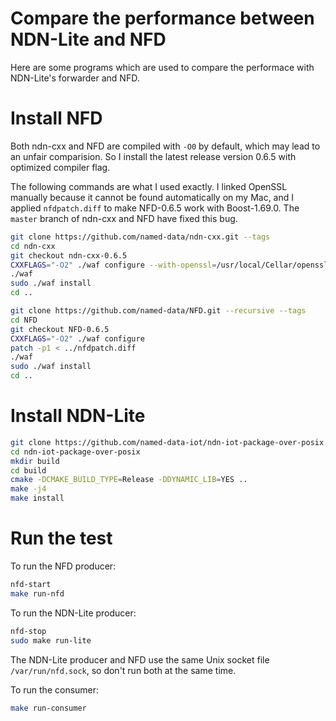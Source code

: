 Compare the performance between NDN-Lite and NFD
================================================

Here are some programs which are used to compare the performace with NDN-Lite's forwarder and NFD.

Install NFD
===========
Both ndn-cxx and NFD are compiled with `-O0` by default, which may lead to an unfair comparision.
So I install the latest release version 0.6.5 with optimized compiler flag.

The following commands are what I used exactly. 
I linked OpenSSL manually because it cannot be found automatically on my Mac,
and I applied `nfdpatch.diff` to make NFD-0.6.5 work with Boost-1.69.0.
The `master` branch of ndn-cxx and NFD have fixed this bug.
```bash
git clone https://github.com/named-data/ndn-cxx.git --tags
cd ndn-cxx
git checkout ndn-cxx-0.6.5
CXXFLAGS="-O2" ./waf configure --with-openssl=/usr/local/Cellar/openssl/1.0.2r
./waf
sudo ./waf install
cd ..

git clone https://github.com/named-data/NFD.git --recursive --tags
cd NFD
git checkout NFD-0.6.5
CXXFLAGS="-O2" ./waf configure
patch -p1 < ../nfdpatch.diff
./waf
sudo ./waf install
cd ..
```

Install NDN-Lite
================
```bash
git clone https://github.com/named-data-iot/ndn-iot-package-over-posix.git --recursive
cd ndn-iot-package-over-posix
mkdir build
cd build
cmake -DCMAKE_BUILD_TYPE=Release -DDYNAMIC_LIB=YES ..
make -j4
make install
```

Run the test
============
To run the NFD producer:
```bash
nfd-start
make run-nfd
```

To run the NDN-Lite producer:
```bash
nfd-stop
sudo make run-lite
```

The NDN-Lite producer and NFD use the same Unix socket file `/var/run/nfd.sock`,
so don't run both at the same time.

To run the consumer:
```bash
make run-consumer
```
